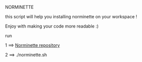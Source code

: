 NORMINETTE

this script will help you installing norminette on your workspace !

Enjoy with making your code more readable :)


run 

1 ==>  [Norminette repository](https://github.com/ys4ber/Norminette.git)

2 ==>  ./norminette.sh
